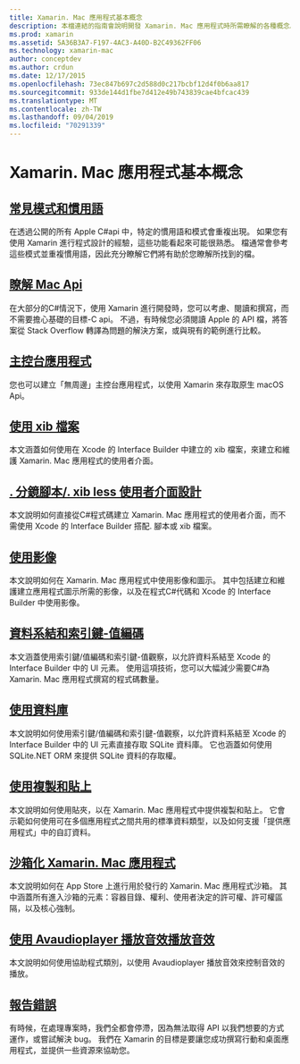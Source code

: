 ```yaml
---
title: Xamarin. Mac 應用程式基本概念
description: 本檔連結的指南會說明開發 Xamarin. Mac 應用程式時所需瞭解的各種概念。
ms.prod: xamarin
ms.assetid: 5A36B3A7-F197-4AC3-A40D-B2C49362FF06
ms.technology: xamarin-mac
author: conceptdev
ms.author: crdun
ms.date: 12/17/2015
ms.openlocfilehash: 73ec847b697c2d588d0c217bcbf12d4f0b6aa817
ms.sourcegitcommit: 933de144d1fbe7d412e49b743839cae4bfcac439
ms.translationtype: MT
ms.contentlocale: zh-TW
ms.lasthandoff: 09/04/2019
ms.locfileid: "70291339"
---
```

# <a name="xamarinmac-application-fundamentals"></a>Xamarin. Mac 應用程式基本概念

## <a name="common-patterns-and-idiomsmacapp-fundamentalspatternsmd"></a>[常見模式和慣用語](~/mac/app-fundamentals/patterns.md)

在透過公開的所有 Apple C#api 中，特定的慣用語和模式會重複出現。 如果您有使用 Xamarin 進行程式設計的經驗，這些功能看起來可能很熟悉。 檔通常會參考這些模式並重複慣用語，因此充分瞭解它們將有助於您瞭解所找到的檔。

## <a name="understanding-mac-apismacapp-fundamentalsmac-apismd"></a>[瞭解 Mac Api](~/mac/app-fundamentals/mac-apis.md)

在大部分的C#情況下，使用 Xamarin 進行開發時，您可以考慮、閱讀和撰寫，而不需要擔心基礎的目標-C api。 不過，有時候您必須閱讀 Apple 的 API 檔，將答案從 Stack Overflow 轉譯為問題的解決方案，或與現有的範例進行比較。

## <a name="console-appsmacapp-fundamentalsconsolemd"></a>[主控台應用程式](~/mac/app-fundamentals/console.md)

您也可以建立「無周邊」主控台應用程式，以使用 Xamarin 來存取原生 macOS Api。

## <a name="working-with-xib-filesmacapp-fundamentalsxibmd"></a>[使用 xib 檔案](~/mac/app-fundamentals/xib.md)

本文涵蓋如何使用在 Xcode 的 Interface Builder 中建立的 xib 檔案，來建立和維護 Xamarin. Mac 應用程式的使用者介面。

## <a name="storyboardxib-less-user-interface-designmacapp-fundamentalsxibless-uimd"></a>[. 分鏡腳本/. xib less 使用者介面設計](~/mac/app-fundamentals/xibless-ui.md)

本文說明如何直接從C#程式碼建立 Xamarin. Mac 應用程式的使用者介面，而不需使用 Xcode 的 Interface Builder 搭配. 腳本或 xib 檔案。

## <a name="working-with-imagesmacapp-fundamentalsimagemd"></a>[使用影像](~/mac/app-fundamentals/image.md)

本文說明如何在 Xamarin. Mac 應用程式中使用影像和圖示。 其中包括建立和維護建立應用程式圖示所需的影像，以及在程式C#代碼和 Xcode 的 Interface Builder 中使用影像。

## <a name="data-binding-and-key-value-codingmacapp-fundamentalsdatabindingmd"></a>[資料系結和索引鍵-值編碼](~/mac/app-fundamentals/databinding.md)

本文涵蓋使用索引鍵/值編碼和索引鍵-值觀察，以允許資料系結至 Xcode 的 Interface Builder 中的 UI 元素。 使用這項技術，您可以大幅減少需要C#為 Xamarin. Mac 應用程式撰寫的程式碼數量。 

## <a name="working-with-databasesmacapp-fundamentalsdatabasesmd"></a>[使用資料庫](~/mac/app-fundamentals/databases.md)

本文說明如何使用索引鍵/值編碼和索引鍵-值觀察，以允許資料系結至 Xcode 的 Interface Builder 中的 UI 元素直接存取 SQLite 資料庫。 它也涵蓋如何使用 SQLite.NET ORM 來提供 SQLite 資料的存取權。

## <a name="working-with-copy-and-pastemacapp-fundamentalscopy-pastemd"></a>[使用複製和貼上](~/mac/app-fundamentals/copy-paste.md)

本文說明如何使用貼夾，以在 Xamarin. Mac 應用程式中提供複製和貼上。 它會示範如何使用可在多個應用程式之間共用的標準資料類型，以及如何支援「提供應用程式」中的自訂資料。

## <a name="sandboxing-a-xamarinmac-appmacapp-fundamentalssandboxingmd"></a>[沙箱化 Xamarin. Mac 應用程式](~/mac/app-fundamentals/sandboxing.md)

本文說明如何在 App Store 上進行用於發行的 Xamarin. Mac 應用程式沙箱。 其中涵蓋所有進入沙箱的元素：容器目錄、權利、使用者決定的許可權、許可權區隔，以及核心強制。

## <a name="playing-sound-with-avaudioplayermacapp-fundamentalssoundsmd"></a>[使用 Avaudioplayer 播放音效播放音效](~/mac/app-fundamentals/sounds.md)

本文說明如何使用協助程式類別，以使用 Avaudioplayer 播放音效來控制音效的播放。

## <a name="reporting-bugsmacapp-fundamentalstroubleshootingmd"></a>[報告錯誤](~/mac/app-fundamentals/troubleshooting.md)

有時候，在處理專案時，我們全都會停滯，因為無法取得 API 以我們想要的方式運作，或嘗試解決 bug。 我們在 Xamarin 的目標是要讓您成功撰寫行動和桌面應用程式，並提供一些資源來協助您。
